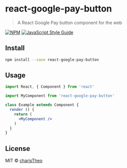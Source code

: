 # react-google-pay-button

> A React Google Pay button component for the web

[![NPM](https://img.shields.io/npm/v/react-google-pay-button.svg)](https://www.npmjs.com/package/react-google-pay-button) [![JavaScript Style Guide](https://img.shields.io/badge/code_style-standard-brightgreen.svg)](https://standardjs.com)

## Install

```bash
npm install --save react-google-pay-button
```

## Usage

```jsx
import React, { Component } from 'react'

import MyComponent from 'react-google-pay-button'

class Example extends Component {
  render () {
    return (
      <MyComponent />
    )
  }
}
```

## License

MIT © [charisTheo](https://github.com/charisTheo)
